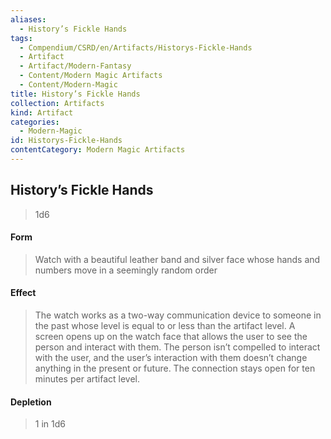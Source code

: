```yaml
---
aliases:
  - History’s Fickle Hands
tags:
  - Compendium/CSRD/en/Artifacts/Historys-Fickle-Hands
  - Artifact
  - Artifact/Modern-Fantasy
  - Content/Modern Magic Artifacts
  - Content/Modern-Magic
title: History’s Fickle Hands
collection: Artifacts
kind: Artifact
categories:
  - Modern-Magic
id: Historys-Fickle-Hands
contentCategory: Modern Magic Artifacts
---
```

## History’s Fickle Hands  
>1d6   
#### Form  
>Watch with a beautiful leather band and silver face whose hands and numbers move in a seemingly random order   
#### Effect  
> The watch works as a two-way communication device to someone in the past whose level is equal to or less than the artifact level. A screen opens up on the watch face that allows the user to see the person and interact with them. The person isn’t compelled to interact with the user, and the user’s interaction with them doesn’t change anything in the present or future. The connection stays open for ten minutes per artifact level.   
  
  
#### Depletion   
>1 in 1d6
